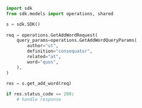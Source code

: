 <!-- Start SDK Example Usage -->
```python
import sdk
from sdk.models import operations, shared

s = sdk.SDK()
    
req = operations.GetAddWordRequest(
    query_params=operations.GetAddWordQueryParams(
        author="ut",
        definition="consequatur",
        related="at",
        word="quos",
    ),
)
    
res = s.get_add_word(req)

if res.status_code == 200:
    # handle response
```
<!-- End SDK Example Usage -->